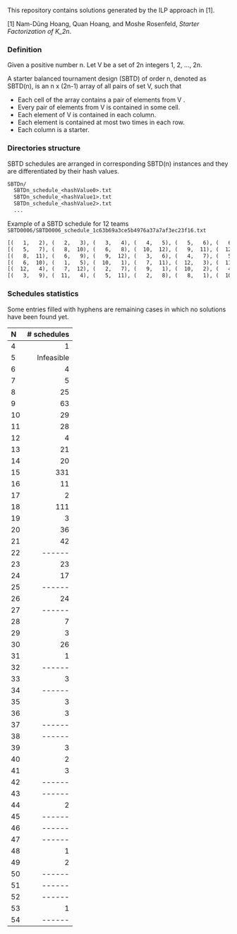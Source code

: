 This repository contains solutions generated by the ILP approach in [1].

[1] Nam-Dũng Hoang, Quan Hoang, and Moshe Rosenfeld, _Starter Factorization of K_2n_.

### Definition

Given a positive number n. Let V be a set of 2n integers 1, 2, ..., 2n.

A starter balanced tournament design (SBTD) of order n, denoted as SBTD(n), is an n x (2n-1) array of all pairs of set V, such that

- Each cell of the array contains a pair of elements from V .
- Every pair of elements from V is contained in some cell.
- Each element of V is contained in each column.
- Each element is contained at most two times in each row.
- Each column is a starter.

### Directories structure

SBTD schedules are arranged in corresponding SBTD(n) instances and they are differentiated by their hash values.

```txt
SBTDn/
  SBTDn_schedule_<hashValue0>.txt
  SBTDn_schedule_<hashValue1>.txt
  SBTDn_schedule_<hashValue2>.txt
  ...
```

Example of a SBTD schedule for 12 teams `SBTD0006/SBTD0006_schedule_1c63b69a3ce5b4976a37a7af3ec23f16.txt`

```txt
[(   1,   2), (   2,   3), (   3,   4), (   4,   5), (   5,   6), (   6,   7), (   7,   8), (   8,   9), (   9,  10), (  10,  11), (  11,  12)]
[(   5,   7), (   8,  10), (   6,   8), (  10,  12), (   9,  11), (  12,   1), (   1,   3), (   2,   4), (   4,   6), (   7,   9), (   3,   5)]
[(   8,  11), (   6,   9), (   9,  12), (   3,   6), (   4,   7), (   5,   8), (  12,   2), (  11,   1), (   2,   5), (   1,   4), (   7,  10)]
[(   6,  10), (   1,   5), (  10,   1), (   7,  11), (  12,   3), (  11,   2), (   5,   9), (   3,   7), (   8,  12), (   2,   6), (   4,   8)]
[(  12,   4), (   7,  12), (   2,   7), (   9,   1), (  10,   2), (   4,   9), (   6,  11), (   5,  10), (  11,   3), (   3,   8), (   1,   6)]
[(   3,   9), (  11,   4), (   5,  11), (   2,   8), (   8,   1), (  10,   3), (   4,  10), (   6,  12), (   1,   7), (  12,   5), (   9,   2)]
```

### Schedules statistics

Some entries filled with hyphens are remaining cases in which no solutions have been found yet.

| N  | # schedules |
|:---|------------:|
| 4  |           1 |
| 5  |  Infeasible |
| 6  |           4 |
| 7  |           5 |
| 8  |          25 |
| 9  |          63 |
| 10 |          29 |
| 11 |          28 |
| 12 |           4 |
| 13 |          21 |
| 14 |          20 |
| 15 |         331 |
| 16 |          11 |
| 17 |           2 |
| 18 |         111 |
| 19 |           3 |
| 20 |          36 |
| 21 |          42 |
| 22 |      ------ |
| 23 |          23 |
| 24 |          17 |
| 25 |      ------ |
| 26 |          24 |
| 27 |      ------ |
| 28 |           7 |
| 29 |           3 |
| 30 |          26 |
| 31 |           1 |
| 32 |      ------ |
| 33 |           3 |
| 34 |      ------ |
| 35 |           3 |
| 36 |           3 |
| 37 |      ------ |
| 38 |      ------ |
| 39 |           3 |
| 40 |           2 |
| 41 |           3 |
| 42 |      ------ |
| 43 |      ------ |
| 44 |           2 |
| 45 |      ------ |
| 46 |      ------ |
| 47 |      ------ |
| 48 |           1 |
| 49 |           2 |
| 50 |      ------ |
| 51 |      ------ |
| 52 |      ------ |
| 53 |           1 |
| 54 |      ------ |

